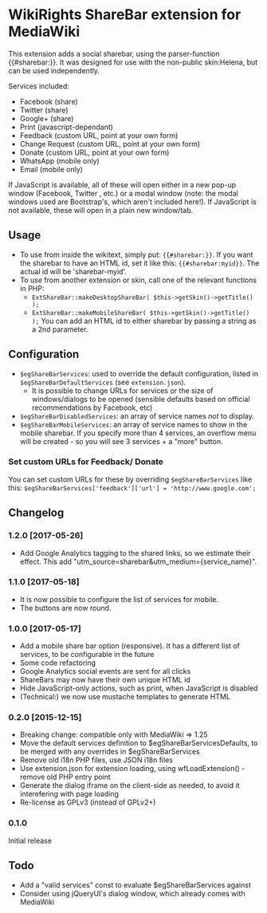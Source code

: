 WikiRights ShareBar extension for MediaWiki
===========================================

This extension adds a social sharebar, using the parser-function
{{#sharebar:}}. It was designed for use with the non-public skin:Helena,
but can be used independently.

Services included:
- Facebook (share)
- Twitter (share)
- Google+ (share)
- Print (javascript-dependant)
- Feedback (custom URL, point at your own form)
- Change Request (custom URL, point at your own form)
- Donate (custom URL, point at your own form)
- WhatsApp (mobile only)
- Email (mobile only)

If JavaScript is available, all of these will open either in a new pop-up window (Facebook, Twitter
, etc.) or a modal window (note: the modal windows used are Bootstrap's, which aren't included here!).
If JavaScript is not available, these will open in a plain new window/tab.

## Usage
- To use from inside the wikitext, simply put:
  `{{#sharebar:}}`. If you want the sharebar to have an HTML id, set it like this:
  `{{#sharebar:myid}}`. The actual id will be 'sharebar-myid'.
- To use from another extension or skin, call one of the relevant functions in PHP:
  - `ExtShareBar::makeDesktopShareBar( $this->getSkin()->getTitle() );`
  - `ExtShareBar::makeMobileShareBar( $this->getSkin()->getTitle() );`
  You can add an HTML id to either sharebar by passing a string as a 2nd parameter.


## Configuration
- `$egShareBarServices`: used to override the default configuration, listed in
  `$egShareBarDefaultServices` (see `extension.json`).
    - It is possible to change URLs for services or the size of windows/dialogs to be opened
    (sensible defaults based on official recommendations by Facebook, etc)
- `$egShareBarDisabledServices`: an array of service names *not* to display.
- `$egShareBarMobileServices`: an array of service names to show in the mobile sharebar.
  If you specify more than 4 services, an overflow menu will be created -
  so you will see 3 services + a "more" button.

### Set custom URLs for Feedback/ Donate
You can set custom URLs for these by overriding `$egShareBarServices` like this:
`$egShareBarServices['feedback']['url'] = 'http://www.google.com';`

## Changelog

### 1.2.0 [2017-05-26]
- Add Google Analytics tagging to the shared links, so we estimate
  their effect. This add "utm_source=sharebar&utm_medium={service_name}".

### 1.1.0 [2017-05-18]
- It is now possible to configure the list of services for mobile.
- The buttons are now round.

### 1.0.0 [2017-05-17]
- Add a mobile share bar option (responsive). It has a different list
  of services, to be configurable in the future
- Some code refactoring
- Google Analytics social events are sent for all clicks
- ShareBars may now have their own unique HTML id
- Hide JavaScript-only actions, such as print, when JavaScript is disabled
- (Technical:) we now use mustache templates to generate HTML


### 0.2.0 [2015-12-15]
- Breaking change: compatible only with MediaWiki => 1.25
- Move the default services definition to $egShareBarServicesDefaults, to be merged with any overrides
  in $egShareBarServices
- Remove old i18n PHP files, use JSON i18n files
- Use extension.json for extension loading, using wfLoadExtension() - remove old PHP entry point
- Generate the dialog iframe on the client-side as needed, to avoid it interefering with page loading
- Re-license as GPLv3 (instead of GPLv2+)


### 0.1.0
Initial release


## Todo
 * Add a "valid services" const to evaluate $egShareBarServices against
 * Consider using jQueryUI's dialog window, which already comes with MediaWiki

